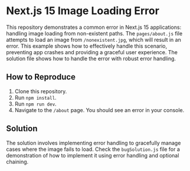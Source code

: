 # Next.js 15 Image Loading Error

This repository demonstrates a common error in Next.js 15 applications: handling image loading from non-existent paths.  The `pages/about.js` file attempts to load an image from `/nonexistent.jpg`, which will result in an error.  This example shows how to effectively handle this scenario, preventing app crashes and providing a graceful user experience.  The solution file shows how to handle the error with robust error handling.

## How to Reproduce

1. Clone this repository.
2. Run `npm install`.
3. Run `npm run dev`.
4. Navigate to the `/about` page.  You should see an error in your console.

## Solution

The solution involves implementing error handling to gracefully manage cases where the image fails to load.  Check the `bugSolution.js` file for a demonstration of how to implement it using error handling and optional chaining.